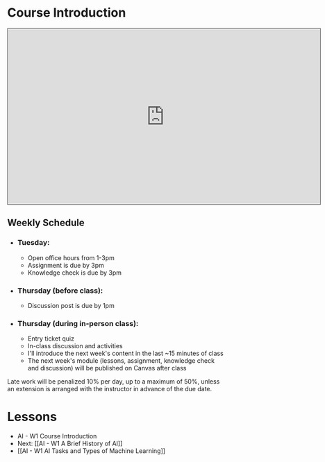
# Course Introduction

<iframe src="https://egator.hosted.panopto.com/Panopto/Pages/Embed.aspx?id=ea3a6a71-3e98-4584-8d09-b1430152af4a&autoplay=false&offerviewer=true&showtitle=true&showbrand=true&captions=false&interactivity=all" height="405" width="720" style="border: 1px solid #464646;" allowfullscreen allow="autoplay" aria-label="Panopto Embedded Video Player"></iframe>

## Weekly Schedule

- ### Tuesday:
    - Open office hours from 1-3pm
    - Assignment is due by 3pm
    - Knowledge check is due by 3pm

- ### Thursday (before class):
	- Discussion post is due by 1pm

- ### Thursday (during in-person class):
    - Entry ticket quiz
    - In-class discussion and activities
    - I'll introduce the next week's content in the last ~15 minutes of class
    - The next week's module (lessons, assignment, knowledge check and discussion) will be published on Canvas after class

Late work will be penalized 10% per day, up to a maximum of 50%, unless an extension is arranged with the instructor in advance of the due date.

# Lessons
- AI - W1 Course Introduction
- Next: [[AI - W1 A Brief History of AI]]
- [[AI - W1 AI Tasks and Types of Machine Learning]]